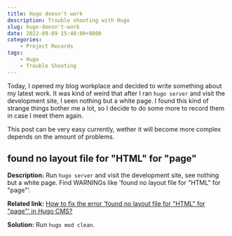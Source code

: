 ```yaml
---
title: Hugo doesn't work
description: Trouble shooting with Hugo 
slug: hugo-doesn't-work
date: 2022-09-09 15:48:00+0800
categories:
    - Project Records
tags:
    - Hugo
    - Trouble Shooting
---
```


Today, I opened my blog workplace and decided to write something about my latest work.
It was kind of weird that after I ran `hugo server` and visit the development site,
I seen nothing but a white page. I found this kind of strange things bother me a lot,
so I decide to do some more to record them in case I meet them again.

This post can be very easy currently,
wether it will become more complex depends on the amount of problems.

## found no layout file for "HTML" for "page"

**Description:** Run `hugo server` and visit the development site, see nothing but a white page.
Find WARNINGs like 'found no layout file for "HTML" for "page"'.

**Related link:** [How to fix the error 'found no layout file for "HTML" for "page"' in Hugo CMS?](https://stackoverflow.com/questions/60269683/how-to-fix-the-error-found-no-layout-file-for-html-for-page-in-hugo-cms)

**Solution:** Run `hugo mod clean`.